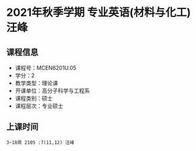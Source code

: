# 2021年秋季学期 专业英语(材料与化工) 汪峰






## 课程信息

- 课程号：MCEN6201U.05
- 学分：2
- 教学类型：理论课
- 开课单位：高分子科学与工程系
- 课程类别：硕士
- 课程层次：专业硕士

## 上课时间

```
3~18周 2105 :7(11,12) 汪峰
```

